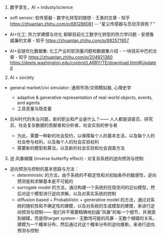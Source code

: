 

1. 数字孪生，AI + industy/science

- soft sensor: 软传感器 - 数字化转型的随想 - 王勇的文章 - 知乎
https://zhuanlan.zhihu.com/p/681286081 -- “星尘传感器与念动浮游炮？”

- AI+化工: 热力学建模与优化 聊聊目前化工数字化转型的热力学问题 - 安德鲁威廉的文章 - 知乎 https://zhuanlan.zhihu.com/p/682571957

- AI+全链优化数据集: 化工产业的软测量问题和数据集介绍 - 一块钱买中巴的文章 - 知乎
https://zhuanlan.zhihu.com/p/204921360
https://depts.washington.edu/control/LARRY/TE/download.html#Updated

2. AI + society

- general market/civi simulator: 通用市场/文明模拟器, 心理史学

  - adaptive & generative representation of real-world objects, events, and agents  
  - 工具变量与隐变量

- 后AI时代的失业问题，新的职业和产业是什么？—— 人人都是调查员、研究员、社会复杂数据的贡献者和分析者，社会实验的参与者
  - 为此，需要一种新的社会契约，以保障每个人的基本生活，以及每个人的社会参与权利，以及每个人的社会实验权利
  - 需要新的模型和算法，以及新的社会实验和社会调查方法


3. 逆.风暴蝴蝶 (inverse butterfly effect) - 对复杂系统的逆向预测与控制

- 逆向预测与控制的基本思路与方法：
  - deterministic 的方法，由于系统的不稳定性和对初始条件的敏感性，逆向预测是和求解基本是不可能的
  - surrogate model 的方法，通过构建一个系统的在隐空间的近似模型，然后对这个模型进行逆向求解，以及对真实系统的控制
  - diffusion based + Probabilistic + generative model 的方法，通过对系统的随机性和不确定性的建模，以及对系统的生成模型的建模，来进行逆向预测与控制—— 我们并不需要精确地刻画“风暴”的每一个细节，并溯源到蝴蝶，而是将target system - 无数场可能的风暴 - 无数个蝴蝶的关系，建模为一个概率分布，然后通过对这个概率分布的逆向推断，来进行逆向预测与控制
